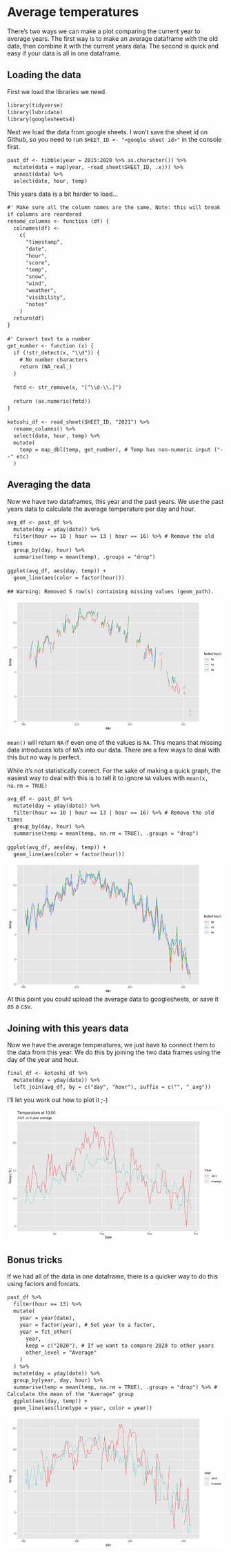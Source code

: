 # Average temperatures

There’s two ways we can make a plot comparing the current year to
average years. The first way is to make an average dataframe with the
old data, then combine it with the current years data. The second is
quick and easy if your data is all in one dataframe.

## Loading the data

First we load the libraries we need.

    library(tidyverse)
    library(lubridate)
    library(googlesheets4)

Next we load the data from google sheets. I won’t save the sheet id on
Github, so you need to run `SHEET_ID <- "<google sheet id>"` in the
console first.

    past_df <- tibble(year = 2015:2020 %>% as.character()) %>% 
      mutate(data = map(year, ~read_sheet(SHEET_ID, .x))) %>% 
      unnest(data) %>% 
      select(date, hour, temp)

This years data is a bit harder to load…

    #' Make sure all the column names are the same. Note: this will break if columns are reordered
    rename_columns <- function (df) {
      colnames(df) <-
        c(
          "timestamp",
          "date",
          "hour",
          "score",
          "temp",
          "snow",
          "wind",
          "weather",
          "visibility",
          "notes"
        )
      return(df)
    }

    #' Convert text to a number
    get_number <- function (x) {
      if (!str_detect(x, "\\d")) {
        # No number characters
        return (NA_real_)
      }
      
      fmtd <- str_remove(x, "[^\\d-\\.]")
      
      return (as.numeric(fmtd))
    }

    kotoshi_df <- read_sheet(SHEET_ID, "2021") %>% 
      rename_columns() %>% 
      select(date, hour, temp) %>% 
      mutate(
        temp = map_dbl(temp, get_number), # Temp has non-numeric input ("--" etc)
      )

## Averaging the data

Now we have two dataframes, this year and the past years. We use the
past years data to calculate the average temperature per day and hour.

    avg_df <- past_df %>% 
      mutate(day = yday(date)) %>% 
      filter(hour == 10 | hour == 13 | hour == 16) %>% # Remove the old times
      group_by(day, hour) %>% 
      summarise(temp = mean(temp), .groups = "drop")

    ggplot(avg_df, aes(day, temp)) +
      geom_line(aes(color = factor(hour)))

    ## Warning: Removed 5 row(s) containing missing values (geom_path).

![](20210928-averaging_files/figure-markdown_strict/avg-graph-1.png)

`mean()` will return `NA` if even one of the values is `NA`. This means
that missing data introduces lots of `NA`’s into our data. There are a
few ways to deal with this but no way is perfect.

While it’s not statistically correct. For the sake of making a quick
graph, the easiest way to deal with this is to tell it to ignore `NA`
values with `mean(x, na.rm = TRUE)`

    avg_df <- past_df %>% 
      mutate(day = yday(date)) %>% 
      filter(hour == 10 | hour == 13 | hour == 16) %>% # Remove the old times
      group_by(day, hour) %>% 
      summarise(temp = mean(temp, na.rm = TRUE), .groups = "drop")

    ggplot(avg_df, aes(day, temp)) +
      geom_line(aes(color = factor(hour)))

![](20210928-averaging_files/figure-markdown_strict/fixed-average-1.png)
At this point you could upload the average data to googlesheets, or save
it as a csv.

## Joining with this years data

Now we have the average temperatures, we just have to connect them to
the data from this year. We do this by joining the two data frames using
the day of the year and hour.

    final_df <- kotoshi_df %>% 
      mutate(day = yday(date)) %>% 
      left_join(avg_df, by = c("day", "hour"), suffix = c("", "_avg"))

I’ll let you work out how to plot it ;-)

![](20210928-averaging_files/figure-markdown_strict/final-graph-1.png)

## Bonus tricks

If we had all of the data in one dataframe, there is a quicker way to do
this using factors and forcats.

    past_df %>% 
      filter(hour == 13) %>% 
      mutate(
        year = year(date),
        year = factor(year), # Set year to a factor,
        year = fct_other(
          year,
          keep = c("2020"), # If we want to compare 2020 to other years
          other_level = "Average"
        )
      ) %>% 
      mutate(day = yday(date)) %>% 
      group_by(year, day, hour) %>% 
      summarise(temp = mean(temp, na.rm = TRUE), .groups = "drop") %>% # Calculate the mean of the "Average" group
      ggplot(aes(day, temp)) +
      geom_line(aes(linetype = year, color = year))

![](20210928-averaging_files/figure-markdown_strict/bonus-1.png)
